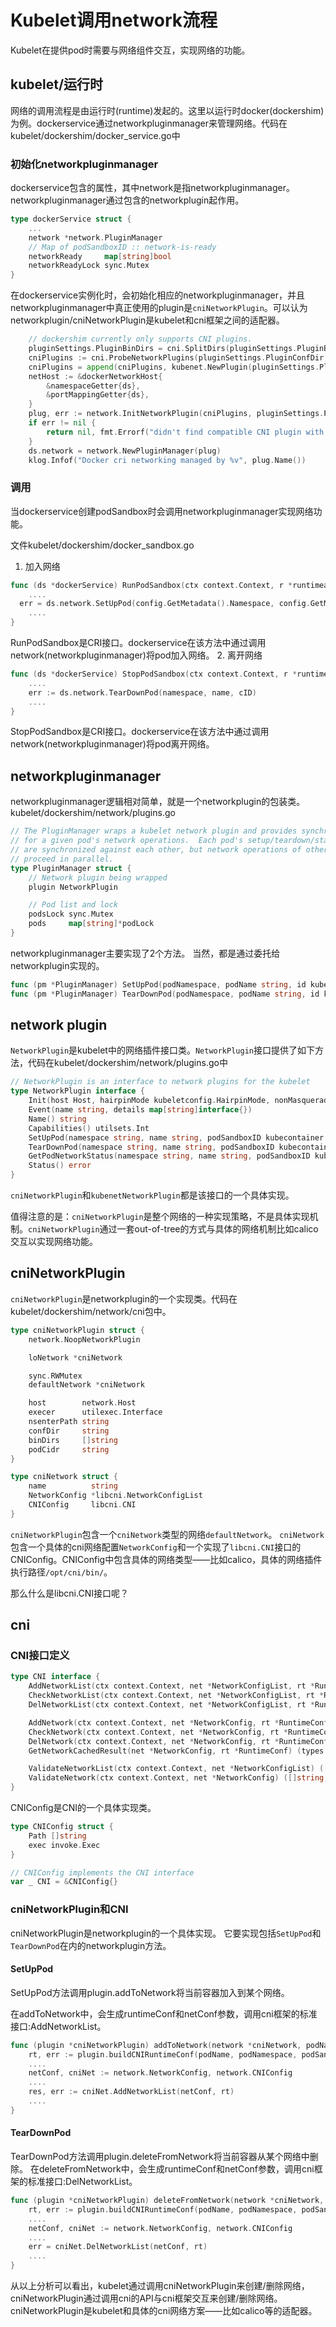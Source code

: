 # Kubelet调用network流程
Kubelet在提供pod时需要与网络组件交互，实现网络的功能。
## kubelet/运行时
网络的调用流程是由运行时(runtime)发起的。这里以运行时docker(dockershim)为例。dockerservice通过networkpluginmanager来管理网络。代码在kubelet/dockershim/docker_service.go中
### 初始化networkpluginmanager
dockerservice包含的属性，其中network是指networkpluginmanager。networkpluginmanager通过包含的networkplugin起作用。
```go
type dockerService struct {
	...
	network *network.PluginManager
	// Map of podSandboxID :: network-is-ready
	networkReady     map[string]bool
	networkReadyLock sync.Mutex
}
```
在dockerservice实例化时，会初始化相应的networkpluginmanager，并且networkpluginmanager中真正使用的plugin是`cniNetworkPlugin`。可以认为networkplugin/cniNetworkPlugin是kubelet和cni框架之间的适配器。
```go
	// dockershim currently only supports CNI plugins.
	pluginSettings.PluginBinDirs = cni.SplitDirs(pluginSettings.PluginBinDirString)
	cniPlugins := cni.ProbeNetworkPlugins(pluginSettings.PluginConfDir, pluginSettings.PluginBinDirs)
	cniPlugins = append(cniPlugins, kubenet.NewPlugin(pluginSettings.PluginBinDirs))
	netHost := &dockerNetworkHost{
		&namespaceGetter{ds},
		&portMappingGetter{ds},
	}
	plug, err := network.InitNetworkPlugin(cniPlugins, pluginSettings.PluginName, netHost pluginSettings.HairpinMode, pluginSettings.NonMasqueradeCIDR, pluginSettings.MTU)
	if err != nil {
		return nil, fmt.Errorf("didn't find compatible CNI plugin with given settings %+v: %v", pluginSettings, err)
	}
	ds.network = network.NewPluginManager(plug)
    klog.Infof("Docker cri networking managed by %v", plug.Name())
```
### 调用
当dockerservice创建podSandbox时会调用networkpluginmanager实现网络功能。

文件kubelet/dockershim/docker_sandbox.go
1. 加入网络
```go
func (ds *dockerService) RunPodSandbox(ctx context.Context, r *runtimeapi.RunPodSandboxRequest) (*runtimeapi.RunPodSandboxResponse, error) {
    ....
  err = ds.network.SetUpPod(config.GetMetadata().Namespace, config.GetMetadata().Name, cID, config.Annotations, networkOptions)
    ....
}
```
RunPodSandbox是CRI接口。dockerservice在该方法中通过调用network(networkpluginmanager)将pod加入网络。
2. 离开网络
```go
func (ds *dockerService) StopPodSandbox(ctx context.Context, r *runtimeapi.StopPodSandboxRequest) (*runtimeapi.StopPodSandboxResponse, error) {
    ....
    err := ds.network.TearDownPod(namespace, name, cID)
    ....
}
```
StopPodSandbox是CRI接口。dockerservice在该方法中通过调用network(networkpluginmanager)将pod离开网络。

## networkpluginmanager
networkpluginmanager逻辑相对简单，就是一个networkplugin的包装类。
kubelet/dockershim/network/plugins.go
```go
// The PluginManager wraps a kubelet network plugin and provides synchronization
// for a given pod's network operations.  Each pod's setup/teardown/status operations
// are synchronized against each other, but network operations of other pods can
// proceed in parallel.
type PluginManager struct {
	// Network plugin being wrapped
	plugin NetworkPlugin

	// Pod list and lock
	podsLock sync.Mutex
	pods     map[string]*podLock
}
```
networkpluginmanager主要实现了2个方法。
当然，都是通过委托给networkplugin实现的。
```go
func (pm *PluginManager) SetUpPod(podNamespace, podName string, id kubecontainer.ContainerID, annotations, options map[string]string) error
func (pm *PluginManager) TearDownPod(podNamespace, podName string, id kubecontainer.ContainerID) error 
```
## network plugin
`NetworkPlugin`是kubelet中的网络插件接口类。`NetworkPlugin`接口提供了如下方法，代码在kubelet/dockershim/network/plugins.go中
```go
// NetworkPlugin is an interface to network plugins for the kubelet
type NetworkPlugin interface {
	Init(host Host, hairpinMode kubeletconfig.HairpinMode, nonMasqueradeCIDR string, mtu int) error
	Event(name string, details map[string]interface{})
	Name() string
	Capabilities() utilsets.Int
	SetUpPod(namespace string, name string, podSandboxID kubecontainer.ContainerID, annotations, options map[string]string) error
	TearDownPod(namespace string, name string, podSandboxID kubecontainer.ContainerID) error
	GetPodNetworkStatus(namespace string, name string, podSandboxID kubecontainer.ContainerID) (*PodNetworkStatus, error)
	Status() error
}
```
`cniNetworkPlugin`和`kubenetNetworkPlugin`都是该接口的一个具体实现。

值得注意的是：`cniNetworkPlugin`是整个网络的一种实现策略，不是具体实现机制。`cniNetworkPlugin`通过一套out-of-tree的方式与具体的网络机制比如calico交互以实现网络功能。

## cniNetworkPlugin
`cniNetworkPlugin`是networkplugin的一个实现类。代码在kubelet/dockershim/network/cni包中。

```go
type cniNetworkPlugin struct {
	network.NoopNetworkPlugin

	loNetwork *cniNetwork

	sync.RWMutex
	defaultNetwork *cniNetwork

	host        network.Host
	execer      utilexec.Interface
	nsenterPath string
	confDir     string
	binDirs     []string
	podCidr     string
}

type cniNetwork struct {
	name          string
	NetworkConfig *libcni.NetworkConfigList
	CNIConfig     libcni.CNI
}

```
`cniNetworkPlugin`包含一个`cniNetwork`类型的网络`defaultNetwork`。
`cniNetwork`包含一个具体的cni网络配置`NetworkConfig`和一个实现了`libcni.CNI`接口的CNIConfig。CNIConfig中包含具体的网络类型——比如calico，具体的网络插件执行路径`/opt/cni/bin/`。

那么什么是libcni.CNI接口呢？
## cni
### CNI接口定义
```go
type CNI interface {
	AddNetworkList(ctx context.Context, net *NetworkConfigList, rt *RuntimeConf) (types.Result, error)
	CheckNetworkList(ctx context.Context, net *NetworkConfigList, rt *RuntimeConf) error
	DelNetworkList(ctx context.Context, net *NetworkConfigList, rt *RuntimeConf) error

	AddNetwork(ctx context.Context, net *NetworkConfig, rt *RuntimeConf) (types.Result, error)
	CheckNetwork(ctx context.Context, net *NetworkConfig, rt *RuntimeConf) error
	DelNetwork(ctx context.Context, net *NetworkConfig, rt *RuntimeConf) error
	GetNetworkCachedResult(net *NetworkConfig, rt *RuntimeConf) (types.Result, error)

	ValidateNetworkList(ctx context.Context, net *NetworkConfigList) ([]string, error)
	ValidateNetwork(ctx context.Context, net *NetworkConfig) ([]string, error)
}
```
CNIConfig是CNI的一个具体实现类。
```go
type CNIConfig struct {
	Path []string
	exec invoke.Exec
}

// CNIConfig implements the CNI interface
var _ CNI = &CNIConfig{}
```

### cniNetworkPlugin和CNI
cniNetworkPlugin是networkplugin的一个具体实现。
它要实现包括`SetUpPod`和`TearDownPod`在内的networkplugin方法。
#### SetUpPod
SetUpPod方法调用plugin.addToNetwork将当前容器加入到某个网络。

在addToNetwork中，会生成runtimeConf和netConf参数，调用cni框架的标准接口:AddNetworkList。

```go
func (plugin *cniNetworkPlugin) addToNetwork(network *cniNetwork, podName string, podNamespace string, podSandboxID kubecontainer.ContainerID, podNetnsPath string, annotations, options map[string]string) (cnitypes.Result, error) {
	rt, err := plugin.buildCNIRuntimeConf(podName, podNamespace, podSandboxID, podNetnsPath, annotations, options)
	....
	netConf, cniNet := network.NetworkConfig, network.CNIConfig
	....
	res, err := cniNet.AddNetworkList(netConf, rt)
	....
}
```

#### TearDownPod
TearDownPod方法调用plugin.deleteFromNetwork将当前容器从某个网络中删除。
在deleteFromNetwork中，会生成runtimeConf和netConf参数，调用cni框架的标准接口:DelNetworkList。
```go
func (plugin *cniNetworkPlugin) deleteFromNetwork(network *cniNetwork, podName string, podNamespace string, podSandboxID kubecontainer.ContainerID, podNetnsPath string, annotations map[string]string) error {
	rt, err := plugin.buildCNIRuntimeConf(podName, podNamespace, podSandboxID, podNetnsPath, annotations, nil)
	....
	netConf, cniNet := network.NetworkConfig, network.CNIConfig
	....
	err = cniNet.DelNetworkList(netConf, rt)
	....
}
```

从以上分析可以看出，kubelet通过调用cniNetworkPlugin来创建/删除网络，cniNetworkPlugin通过调用cni的API与cni框架交互来创建/删除网络。cniNetworkPlugin是kubelet和具体的cni网络方案——比如calico等的适配器。
